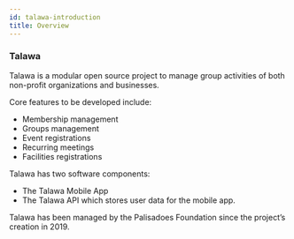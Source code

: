 ```yaml
---
id: talawa-introduction
title: Overview
---
```


### Talawa

Talawa is a modular open source project to manage group activities of both non-profit organizations and businesses.

Core features to be developed include:

   - Membership management
   - Groups management
   - Event registrations
   - Recurring meetings
   - Facilities registrations

Talawa has two software components:

   - The Talawa Mobile App
   - The Talawa API which stores user data for the mobile app.

Talawa has been managed by the Palisadoes Foundation since the project’s creation in 2019.